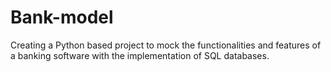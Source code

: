# Bank-model
Creating a Python based project to mock the functionalities and features of a banking software with the implementation of SQL databases.
